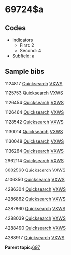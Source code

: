 # 69724$a

## Codes

-   Indicators
    -   First: 2
    -   Second: 4
-   Subfield: a

## Sample bibs

1124817 [Quicksearch](https://search.library.yale.edu/catalog/1124817) [VXWS](http://prodorbis.library.yale.edu:7014/vxws/GetHoldingsService?bibId=1124817)

1125753 [Quicksearch](https://search.library.yale.edu/catalog/1125753) [VXWS](http://prodorbis.library.yale.edu:7014/vxws/GetHoldingsService?bibId=1125753)

1126454 [Quicksearch](https://search.library.yale.edu/catalog/1126454) [VXWS](http://prodorbis.library.yale.edu:7014/vxws/GetHoldingsService?bibId=1126454)

1126464 [Quicksearch](https://search.library.yale.edu/catalog/1126464) [VXWS](http://prodorbis.library.yale.edu:7014/vxws/GetHoldingsService?bibId=1126464)

1128542 [Quicksearch](https://search.library.yale.edu/catalog/1128542) [VXWS](http://prodorbis.library.yale.edu:7014/vxws/GetHoldingsService?bibId=1128542)

1130014 [Quicksearch](https://search.library.yale.edu/catalog/1130014) [VXWS](http://prodorbis.library.yale.edu:7014/vxws/GetHoldingsService?bibId=1130014)

1130048 [Quicksearch](https://search.library.yale.edu/catalog/1130048) [VXWS](http://prodorbis.library.yale.edu:7014/vxws/GetHoldingsService?bibId=1130048)

1136264 [Quicksearch](https://search.library.yale.edu/catalog/1136264) [VXWS](http://prodorbis.library.yale.edu:7014/vxws/GetHoldingsService?bibId=1136264)

2962114 [Quicksearch](https://search.library.yale.edu/catalog/2962114) [VXWS](http://prodorbis.library.yale.edu:7014/vxws/GetHoldingsService?bibId=2962114)

3002563 [Quicksearch](https://search.library.yale.edu/catalog/3002563) [VXWS](http://prodorbis.library.yale.edu:7014/vxws/GetHoldingsService?bibId=3002563)

4106350 [Quicksearch](https://search.library.yale.edu/catalog/4106350) [VXWS](http://prodorbis.library.yale.edu:7014/vxws/GetHoldingsService?bibId=4106350)

4286304 [Quicksearch](https://search.library.yale.edu/catalog/4286304) [VXWS](http://prodorbis.library.yale.edu:7014/vxws/GetHoldingsService?bibId=4286304)

4286862 [Quicksearch](https://search.library.yale.edu/catalog/4286862) [VXWS](http://prodorbis.library.yale.edu:7014/vxws/GetHoldingsService?bibId=4286862)

4287860 [Quicksearch](https://search.library.yale.edu/catalog/4287860) [VXWS](http://prodorbis.library.yale.edu:7014/vxws/GetHoldingsService?bibId=4287860)

4288039 [Quicksearch](https://search.library.yale.edu/catalog/4288039) [VXWS](http://prodorbis.library.yale.edu:7014/vxws/GetHoldingsService?bibId=4288039)

4288490 [Quicksearch](https://search.library.yale.edu/catalog/4288490) [VXWS](http://prodorbis.library.yale.edu:7014/vxws/GetHoldingsService?bibId=4288490)

4288917 [Quicksearch](https://search.library.yale.edu/catalog/4288917) [VXWS](http://prodorbis.library.yale.edu:7014/vxws/GetHoldingsService?bibId=4288917)

**Parent topic:**[697](../../tags/697/697.md)


